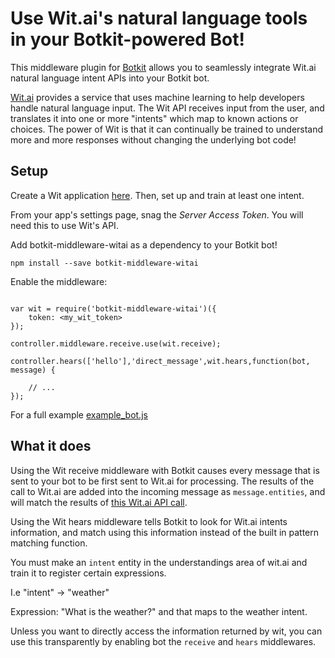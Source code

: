 # Use Wit.ai's natural language tools in your Botkit-powered Bot!

This middleware plugin for [Botkit](http://howdy.ai/botkit) allows you
to seamlessly integrate Wit.ai natural language intent APIs into your Botkit bot.

[Wit.ai](http://wit.ai) provides a service that uses machine learning to
help developers handle natural language input.  The Wit API receives input
from the user, and translates it into one or more "intents" which map to known
actions or choices.  The power of Wit is that it can continually be trained
to understand more and more responses without changing the underlying bot code!

## Setup

Create a Wit application [here](https://wit.ai/apps/new).  Then, set up and
train at least one intent.

From your app's settings page, snag the *Server Access Token*. You will
need this to use Wit's API.

Add botkit-middleware-witai as a dependency to your Botkit bot!

```
npm install --save botkit-middleware-witai
```

Enable the middleware:

```

var wit = require('botkit-middleware-witai')({
    token: <my_wit_token>
});

controller.middleware.receive.use(wit.receive);

controller.hears(['hello'],'direct_message',wit.hears,function(bot, message) {

    // ...
});
```

For a full example [example_bot.js](example_bot.js)

## What it does

Using the Wit receive middleware with Botkit causes every message that is
sent to your bot to be first sent to Wit.ai for processing. The
results of the call to Wit.ai are added into the incoming message
as `message.entities`, and will match the results of [this Wit.ai API call](https://wit.ai/docs/http/20141022#get-intent-via-text-link).

Using the Wit hears middleware tells Botkit to look for Wit.ai intents
information, and match using this information instead of the built in
pattern matching function.

You must make an `intent` entity in the understandings area of wit.ai
and train it to register certain expressions.

I.e "intent" -> "weather"

Expression: "What is the weather?" and that maps to the weather intent.

Unless you want to directly access the information returned by wit,
you can use this transparently by enabling bot the `receive` and `hears`
middlewares.
